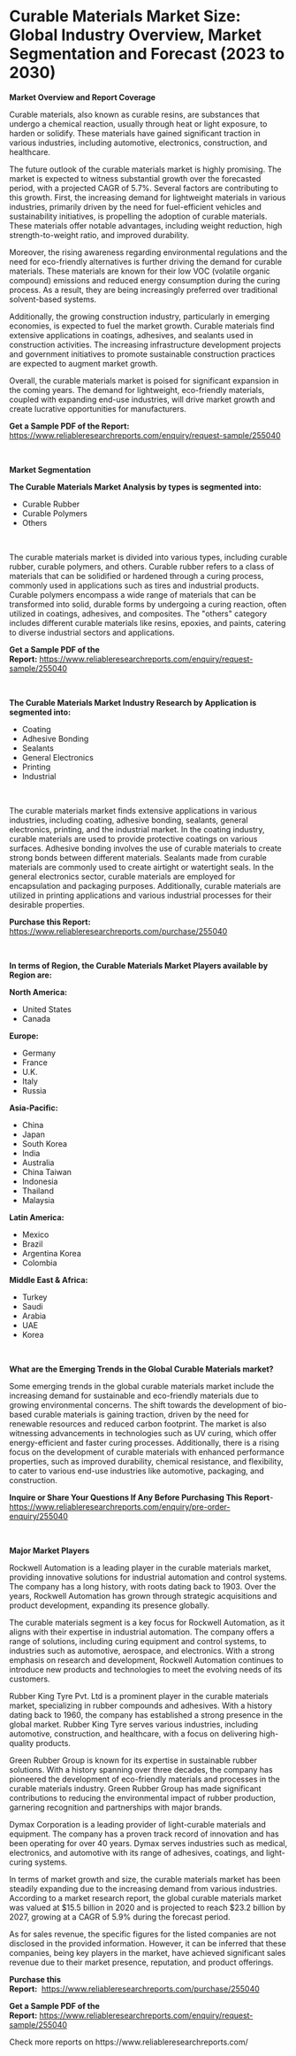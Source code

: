 <p><h1>Curable Materials Market Size: Global Industry Overview, Market Segmentation and Forecast (2023 to 2030)</h1></p><p><strong>Market Overview and Report Coverage</strong></p>
<p><p>Curable materials, also known as curable resins, are substances that undergo a chemical reaction, usually through heat or light exposure, to harden or solidify. These materials have gained significant traction in various industries, including automotive, electronics, construction, and healthcare.</p><p>The future outlook of the curable materials market is highly promising. The market is expected to witness substantial growth over the forecasted period, with a projected CAGR of 5.7%. Several factors are contributing to this growth. First, the increasing demand for lightweight materials in various industries, primarily driven by the need for fuel-efficient vehicles and sustainability initiatives, is propelling the adoption of curable materials. These materials offer notable advantages, including weight reduction, high strength-to-weight ratio, and improved durability.</p><p>Moreover, the rising awareness regarding environmental regulations and the need for eco-friendly alternatives is further driving the demand for curable materials. These materials are known for their low VOC (volatile organic compound) emissions and reduced energy consumption during the curing process. As a result, they are being increasingly preferred over traditional solvent-based systems.</p><p>Additionally, the growing construction industry, particularly in emerging economies, is expected to fuel the market growth. Curable materials find extensive applications in coatings, adhesives, and sealants used in construction activities. The increasing infrastructure development projects and government initiatives to promote sustainable construction practices are expected to augment market growth.</p><p>Overall, the curable materials market is poised for significant expansion in the coming years. The demand for lightweight, eco-friendly materials, coupled with expanding end-use industries, will drive market growth and create lucrative opportunities for manufacturers.</p></p>
<p><strong>Get a Sample PDF of the Report:</strong> <a href="https://www.reliableresearchreports.com/enquiry/request-sample/255040">https://www.reliableresearchreports.com/enquiry/request-sample/255040</a></p>
<p>&nbsp;</p>
<p><strong>Market Segmentation</strong></p>
<p><strong>The Curable Materials Market Analysis by types is segmented into:</strong></p>
<p><ul><li>Curable Rubber</li><li>Curable Polymers</li><li>Others</li></ul></p>
<p>&nbsp;</p>
<p><p>The curable materials market is divided into various types, including curable rubber, curable polymers, and others. Curable rubber refers to a class of materials that can be solidified or hardened through a curing process, commonly used in applications such as tires and industrial products. Curable polymers encompass a wide range of materials that can be transformed into solid, durable forms by undergoing a curing reaction, often utilized in coatings, adhesives, and composites. The "others" category includes different curable materials like resins, epoxies, and paints, catering to diverse industrial sectors and applications.</p></p>
<p><strong>Get a Sample PDF of the Report:</strong>&nbsp;<a href="https://www.reliableresearchreports.com/enquiry/request-sample/255040">https://www.reliableresearchreports.com/enquiry/request-sample/255040</a></p>
<p>&nbsp;</p>
<p><strong>The Curable Materials Market Industry Research by Application is segmented into:</strong></p>
<p><ul><li>Coating</li><li>Adhesive Bonding</li><li>Sealants</li><li>General Electronics</li><li>Printing</li><li>Industrial</li></ul></p>
<p>&nbsp;</p>
<p><p>The curable materials market finds extensive applications in various industries, including coating, adhesive bonding, sealants, general electronics, printing, and the industrial market. In the coating industry, curable materials are used to provide protective coatings on various surfaces. Adhesive bonding involves the use of curable materials to create strong bonds between different materials. Sealants made from curable materials are commonly used to create airtight or watertight seals. In the general electronics sector, curable materials are employed for encapsulation and packaging purposes. Additionally, curable materials are utilized in printing applications and various industrial processes for their desirable properties.</p></p>
<p><strong>Purchase this Report:</strong>&nbsp; <a href="https://www.reliableresearchreports.com/purchase/255040">https://www.reliableresearchreports.com/purchase/255040</a></p>
<p>&nbsp;</p>
<p><strong>In terms of Region, the Curable Materials Market Players available by Region are:</strong></p>
<p>
    <p> <strong> North America: </strong>
        <ul>
            <li>United States</li>
            <li>Canada</li>
        </ul>
        </p> 
    <p> <strong> Europe: </strong>
        <ul>
            <li>Germany</li>
            <li>France</li>
            <li>U.K.</li>
            <li>Italy</li>
            <li>Russia</li>
        </ul>
        </p> 
    <p> <strong> Asia-Pacific: </strong>
        <ul>
            <li>China</li>
            <li>Japan</li>
            <li>South Korea</li>
            <li>India</li>
            <li>Australia</li>
            <li>China Taiwan</li>
            <li>Indonesia</li>
            <li>Thailand</li>
            <li>Malaysia</li>
        </ul>
        </p> 
    <p> <strong> Latin America: </strong>
        <ul>
            <li>Mexico</li>
            <li>Brazil</li>
            <li>Argentina Korea</li>
            <li>Colombia</li>
        </ul>
        </p> 
    <p> <strong> Middle East & Africa: </strong>
        <ul>
            <li>Turkey</li>
            <li>Saudi</li>
            <li>Arabia</li>
            <li>UAE</li>
            <li>Korea</li>
        </ul>
    </p>
    </p>
<p>&nbsp;</p>
<p><strong>What are the Emerging Trends in the Global Curable Materials market?</strong></p>
<p><p>Some emerging trends in the global curable materials market include the increasing demand for sustainable and eco-friendly materials due to growing environmental concerns. The shift towards the development of bio-based curable materials is gaining traction, driven by the need for renewable resources and reduced carbon footprint. The market is also witnessing advancements in technologies such as UV curing, which offer energy-efficient and faster curing processes. Additionally, there is a rising focus on the development of curable materials with enhanced performance properties, such as improved durability, chemical resistance, and flexibility, to cater to various end-use industries like automotive, packaging, and construction.</p></p>
<p><strong>Inquire or Share Your Questions If Any Before Purchasing This Report</strong>- <a href="https://www.reliableresearchreports.com/enquiry/pre-order-enquiry/255040">https://www.reliableresearchreports.com/enquiry/pre-order-enquiry/255040</a></p>
<p>&nbsp;</p>
<p><strong>Major Market Players</strong></p>
<p><p>Rockwell Automation is a leading player in the curable materials market, providing innovative solutions for industrial automation and control systems. The company has a long history, with roots dating back to 1903. Over the years, Rockwell Automation has grown through strategic acquisitions and product development, expanding its presence globally.</p><p>The curable materials segment is a key focus for Rockwell Automation, as it aligns with their expertise in industrial automation. The company offers a range of solutions, including curing equipment and control systems, to industries such as automotive, aerospace, and electronics. With a strong emphasis on research and development, Rockwell Automation continues to introduce new products and technologies to meet the evolving needs of its customers.</p><p>Rubber King Tyre Pvt. Ltd is a prominent player in the curable materials market, specializing in rubber compounds and adhesives. With a history dating back to 1960, the company has established a strong presence in the global market. Rubber King Tyre serves various industries, including automotive, construction, and healthcare, with a focus on delivering high-quality products.</p><p>Green Rubber Group is known for its expertise in sustainable rubber solutions. With a history spanning over three decades, the company has pioneered the development of eco-friendly materials and processes in the curable materials industry. Green Rubber Group has made significant contributions to reducing the environmental impact of rubber production, garnering recognition and partnerships with major brands.</p><p>Dymax Corporation is a leading provider of light-curable materials and equipment. The company has a proven track record of innovation and has been operating for over 40 years. Dymax serves industries such as medical, electronics, and automotive with its range of adhesives, coatings, and light-curing systems.</p><p>In terms of market growth and size, the curable materials market has been steadily expanding due to the increasing demand from various industries. According to a market research report, the global curable materials market was valued at $15.5 billion in 2020 and is projected to reach $23.2 billion by 2027, growing at a CAGR of 5.9% during the forecast period.</p><p>As for sales revenue, the specific figures for the listed companies are not disclosed in the provided information. However, it can be inferred that these companies, being key players in the market, have achieved significant sales revenue due to their market presence, reputation, and product offerings.</p></p>
<p><strong>Purchase this Report:</strong>&nbsp;&nbsp;<a href="https://www.reliableresearchreports.com/purchase/255040">https://www.reliableresearchreports.com/purchase/255040</a></p>
<p></p>
<p><strong>Get a Sample PDF of the Report:</strong>&nbsp;<a href="https://www.reliableresearchreports.com/enquiry/request-sample/255040">https://www.reliableresearchreports.com/enquiry/request-sample/255040</a></p>
<p>Check more reports on https://www.reliableresearchreports.com/</p>